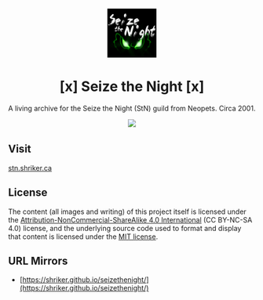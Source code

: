 <p align="center"><a href="https://stn.shriker.ca/"><img src="./static/images/lupes/shriker_2002-12-12_stnlogo.png" alt="Seize the Night Guild Logo: two glowing green eyes" height="100" width="100"></a></p>
<h1 align="center">[x] Seize the Night [x]</h1>
<p align="center">A living archive for the Seize the Night (StN) guild from Neopets. Circa 2001.</p>

<p align="center"><a href="https://discord.gg/jBGsar4"><img src="https://img.shields.io/discord/731930956570820711?logo=discord"></a></p>

## Visit

[stn.shriker.ca](https://stn.shriker.ca/)

## License

The content (all images and writing) of this project itself is licensed under the [Attribution-NonCommercial-ShareAlike 4.0 International](https://creativecommons.org/licenses/by-nc-sa/4.0/) (CC BY-NC-SA 4.0) license, and the underlying source code used to format and display that content is licensed under the [MIT license](LICENSE.md).

## URL Mirrors

* [https://shriker.github.io/seizethenight/](https://shriker.github.io/seizethenight/)
